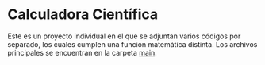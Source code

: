 # Calculadora Científica
Este es un proyecto individual en el que se adjuntan varios códigos por separado, los cuales cumplen una función matemática distinta. Los archivos principales se encuentran en la carpeta [main](https://github.com/EzeGamer135/calculadora-cientifica-multiplataforma/tree/main/main).
